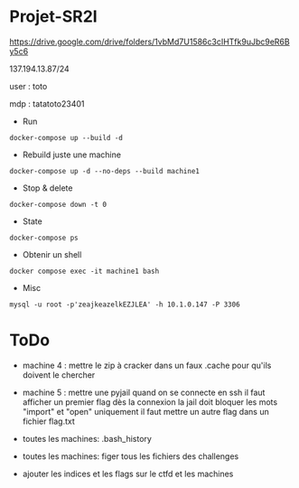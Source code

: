 # Projet-SR2I

https://drive.google.com/drive/folders/1vbMd7U1586c3cIHTfk9uJbc9eR6By5c6

137.194.13.87/24

user : toto

mdp : tatatoto23401

* Run

`docker-compose up --build -d`

* Rebuild juste une machine
  
`docker-compose up -d --no-deps --build machine1`

* Stop & delete

`docker-compose down -t 0`

* State

`docker-compose ps`

* Obtenir un shell

`docker compose exec -it machine1 bash`

* Misc

`mysql -u root -p'zeajkeazelkEZJLEA' -h 10.1.0.147 -P 3306`

# ToDo

- machine 4 : mettre le zip à cracker dans un faux .cache pour qu'ils doivent le chercher
- machine 5 : mettre une pyjail quand on se connecte en ssh
                il faut afficher un premier flag dès la connexion
                la jail doit bloquer les mots "import" et "open" uniquement
                il faut mettre un autre flag dans un fichier flag.txt

- toutes les machines: .bash_history
- toutes les machines: figer tous les fichiers des challenges

- ajouter les indices et les flags sur le ctfd et les machines